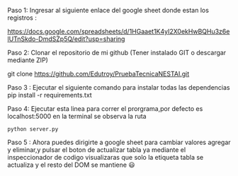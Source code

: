 Paso 1:
Ingresar al siguiente enlace del google sheet donde estan los registros :

https://docs.google.com/spreadsheets/d/1HGaaet1K4yI2X0ekHwBQHu3z6elUTnSkdo-DmdSZp5Q/edit?usp=sharing


Paso 2:
Clonar el repositorio de mi github (Tener instalado GIT o descargar mediante ZIP)

git clone https://github.com/Edutroy/PruebaTecnicaNESTAI.git


Paso 3 : 
Ejecutar el siguiente comando para instalar todas las dependencias
pip install -r requirements.txt


Paso 4:
Ejecutar esta linea para correr el prorgrama,por defecto es localhost:5000 en la terminal se observa la ruta

    python server.py


Paso 5 :
Ahora puedes dirigirte a google sheet para cambiar valores agregar y eliminar,y pulsar el boton de actualizar tabla ya  mediante el inspeccionador de codigo visualizaras que solo la etiqueta tabla se actualiza y el resto del DOM se mantiene :smiley:
